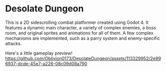 # Desolate Dungeon

This is a 2D sidescrolling combat platformer created using Godot 4. It features a dynamic main character, a variety of complex enemies, a boss room, 
 and original sprites and animations for all of them. A few complex mechanisms are implemented, such as a parry system and enemy-specific attacks.

Here's a little gameplay preview!
https://github.com/Oblivion0173/DesolateDungeon/assets/113329952/2e996937-dcde-45e7-a226-08c09d08a790

